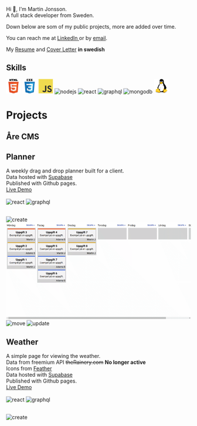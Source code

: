 <p align="left">
  Hi 👋, I'm Martin Jonsson. <br>
  A full stack developer from Sweden.
</p>

Down below are som of my public projects, more are added over time.

You can reach me at
<a href="mailto:mailtojonsson@gmail.com" target="_blank"> LinkedIn </a> or by <a href="https://www.linkedin.com/in/martin-jonsson-a896461a3/" target="_blank"> email</a>.

My <a href="https://drive.google.com/file/d/1ua7-e9ZdjRKdYUvICJpR7Ci5Dh9IeGjs/view?usp=sharing" target="_blank">Resume</a> and <a href="https://drive.google.com/drive/u/0/folders/1qwY_27pUvTSvHhH0OBf7pKr1jKkiP4Ru" target="_blank">Cover Letter</a> **in swedish**

## Skills

<p>
<img src="https://raw.githubusercontent.com/devicons/devicon/master/icons/html5/html5-original-wordmark.svg" alt="html5" width="40" height="40"/>
<img src="https://raw.githubusercontent.com/devicons/devicon/master/icons/css3/css3-original-wordmark.svg" alt="css3" width="40" height="40"/>
<img src="https://raw.githubusercontent.com/devicons/devicon/master/icons/javascript/javascript-original.svg" alt="javascript" width="40" height="40"/>
<img src="https://www.vectorlogo.zone/logos/nodejs/nodejs-icon.svg" alt="nodejs" width="40">
<img src="https://www.vectorlogo.zone/logos/reactjs/reactjs-icon.svg" alt="react" width="40">
<img src="https://www.vectorlogo.zone/logos/graphql/graphql-icon.svg" alt="graphql" width="40" height="40"/>
<img src="https://www.vectorlogo.zone/logos/mongodb/mongodb-icon.svg" alt="mongodb" width="40">
<img src="https://raw.githubusercontent.com/devicons/devicon/master/icons/linux/linux-original.svg" alt="linux" width="40" height="40"/>
</p>

# Projects

## Åre CMS

## Planner

A weekly drag and drop planner built for a client.
<br>
Data hosted with <a href="supabase.io" target="_blank">Supabase</a>
<br>
Published with Github pages.
<br>
<a href="https://arnell0.github.io/planner" target="_blank">Live Demo</a>
<br><br>
<img src="https://www.vectorlogo.zone/logos/reactjs/reactjs-icon.svg" alt="react" width="40">
<img src="https://www.vectorlogo.zone/logos/graphql/graphql-icon.svg" alt="graphql" width="40" height="40"/>
<br><br>

![create](./img/planner_create.gif)
![delete](./img/planner_delete.gif)
![move](./img/planner_move.gif)
![update](./img/planner_update.gif)

## Weather

A simple page for viewing the weather.
<br>
Data from freemium API <s>theRainery.com</s> **No longer active**
<br>
Icons from <a href="feathericons.com" target="_blank">Feather</a>
<br>
Data hosted with <a href="supabase.io" target="_blank">Supabase</a>
<br>
Published with Github pages.
<br>
<a href="https://arnell0.github.io/weather" target="_blank">Live Demo</a>
<br><br>
<img src="https://www.vectorlogo.zone/logos/reactjs/reactjs-icon.svg" alt="react" width="40">
<img src="https://www.vectorlogo.zone/logos/graphql/graphql-icon.svg" alt="graphql" width="40" height="40"/>
<br><br>

![create](./img/weather.gif)
